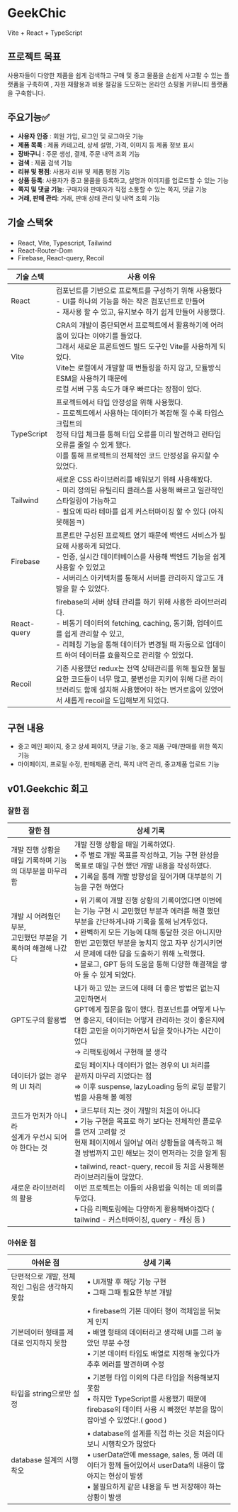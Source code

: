 # GeekChic

Vite + React + TypeScript

## 프로젝트 목표

사용자들이 다양한 제품을 쉽게 검색하고 구매 및 중고 물품을 손쉽게 사고팔 수 있는 플랫폼을 구축하여 , 자원 재활용과 비용 절감을 도모하는 온라인 쇼핑몰 커뮤니티 플랫폼을 구축합니다.

## **주요기능✅**

- **사용자 인증** : 회원 가입, 로그인 및 로그아웃 기능
- **제품 목록** : 제품 카테고리, 상세 설명, 가격, 이미지 등 제품 정보 표시
- **장바구니** : 주문 생성, 결제, 주문 내역 조회 기능
- **검색** : 제품 검색 기능
- **리뷰 및 평점**: 사용자 리뷰 및 제품 평점 기능
- **상품 등록**: 사용자가 중고 물품을 등록하고, 설명과 이미지를 업로드할 수 있는 기능
- **쪽지 및 댓글 기능**: 구매자와 판매자가 직접 소통할 수 있는 쪽지, 댓글 기능
- **거래, 판매 관리**: 거래, 판매 상태 관리 및 내역 조회 기능

## 기술 스택🛠️

- React, Vite, Typescript, Tailwind
- React-Router-Dom
- Firebase, React-query, Recoil 

| **기술 스택** | **사용 이유**  |
| --- | --- |
| React  | 컴포넌트를 기반으로 프로젝트를 구성하기 위해 사용했다 <br> - UI를 하나의 기능을 하는 작은 컴포넌트로 만들어 <br> - 재사용 할 수 있고, 유지보수 하기 쉽게 만들어 사용했다.  |
| Vite | CRA의 개발이 중단되면서 프로젝트에서 활용하기에 어려움이 있다는 이야기를 들었다.<br> 그래서 새로운 프론트엔드 빌드 도구인 Vite를 사용하게 되었다.<br> Vite는 로컬에서 개발할 때 번들링을 하지 않고, 모듈방식 ESM을 사용하기 때문에 <br> 로컬 서버 구동 속도가 매우 빠르다는 장점이 있다.     |
| TypeScript | 프로젝트에서 타입 안정성을 위해 사용했다. <br> - 프로젝트에서 사용하는 데이터가 복잡해 질 수록 타입스크립트의 <br> 정적 타입 체크를 통해 타입 오류를 미리 발견하고 런타임 오류를 줄일 수 있게 됐다. <br> 이를 통해 프로젝트의 전체적인 코드 안정성을 유지할 수 있었다. |
| Tailwind | 새로운 CSS 라이브러리를 배워보기 위해 사용해봤다. <br> - 미리 정의된 유틸리티 클래스를 사용해 빠르고 일관적인 스타일링이 가능하고 <br> - 필요에 따라 테마를 쉽게 커스터마이징 할 수 있다 (아직못해봄ㅋ) |
| Firebase | 프론트만 구성된 프로젝트 였기 때문에 백엔드 서비스가 필요해 사용하게 되었다. <br>- 인증, 실시간 데이터베이스를 사용해 백엔드 기능을 쉽게 사용할 수 있었고 <br> - 서버리스 아키텍처를 통해서 서버를 관리하지 않고도 개발을 할 수 있었다. |
| React-query | firebase의 서버 상태 관리를 하기 위해 사용한 라이브러리다. <br>- 비동기 데이터의 fetching, caching, 동기화, 업데이트를 쉽게 관리할 수 있고, <br>- 리페칭 기능을 통해 데이터가 변경될 때 자동으로 업데이트 하여 데이터를 효율적으로 관리할 수 있었다. |
| Recoil  | 기존 사용했던 redux는 전역 상태관리를 위해 필요한 불필요한 코드들이 너무 많고, 불변성을 지키이 위해 다른 라이브러리도 함께 설치해 사용했어야 하는 번거로움이 있었어서 새롭게 recoil을 도입해보게 되었다.  |

## 구현 내용 
- 중고 메인 페이지, 중고 상세 페이지, 댓글 기능, 중고 제품 구매/판매를 위한 쪽지 기능
- 마이페이지, 프로필 수정, 판매제품 관리, 쪽지 내역 관리, 중고제품 업로드 기능

## v01.Geekchic 회고
### 잘한 점
| 잘한 점 | 상세 기록 |
| --- | --- |
| 개발 진행 상황을 매일 기록하며 기능의 대부분을 마무리 함 | 개발 진행 상황을 매일 기록하였다. <br> • 주 별로 개발 목표를 작성하고, 기능 구현 완성을 목표로 매일 구현 했던 개발 내용을 작성하였다.  <br> • 기록을 통해 개발 방향성을 짚어가며 대부분의 기능을 구현 하였다 |
| 개발 시 어려웠던 부분,  <br>고민했던 부분을 기록하며 해결해 나갔다 | • 위 기록이 개발 진행 상황의 기록이었다면 이번에는 기능 구현 시 고민했던 부분과 에러를 해결 했던 부분을 간단하게나마 기록을 통해 남겨두었다. <br>• 완벽하게 모든 기능에 대해 통달한 것은 아니지만 한번 고민했던 부분을 놓치지 않고 자꾸 상기시키면서 문제에 대한 답을 도출하기 위해 노력했다. <br>• 블로그, GPT 등의 도움을 통해 다양한 해결책을 쌓아 둘 수 있게 되었다.  |
| GPT도구의 활용법 | 내가 하고 있는 코드에 대해 더 좋은 방법은 없는지 고민하면서  <br> GPT에게 질문을 많이 했다. 컴포넌트를 어떻게 나누면 좋은지, 데이터는 어떻게 관리하는 것이 좋은지에 대한 고민을 이야기하면서 답을 찾아나가는 시간이었다 <br> → 리팩토링에서 구현해 볼 생각 |
| 데이터가 없는 경우의 UI 처리 | 로딩 페이지나 데이터가 없는 경우의 UI 처리를<br> 끝까지 마무리 지었다는 점 <br>⇒ 이후 suspense, lazyLoading 등의 로딩 분할기법을 사용해 볼 예정  |
| 코드가 먼저가 아니라  <br> 설계가 우선시 되어야 한다는 것 | • 코드부터 치는 것이 개발의 처음이 아니다 <br> • 기능 구현을 목표로 하기 보다는 전체적인 플로우를 먼저 고려할 것<br> 현재 페이지에서 일어날 여러 상황들을 예측하고 해결 방법까지 고민 해보는 것이 먼저라는 것을 알게 됨  |
| 새로운 라이브러리의 활용 | • tailwind, react-query, recoil 등 처음 사용해본 라이브러리들이 많았다.<br>이번 프로젝트는 이들의  사용법을 익히는 데 의의를 두었다. <br> • 다음 리팩토링에는 다양하게 활용해봐야겠다 ( tailwind - 커스터마이징, query - 캐싱 등 )  |

### 아쉬운 점
| 아쉬운 점 | 상세 기록 |
| --- | --- |
| 단편적으로 개발, 전체적인 그림은 생각하지 못함  | • UI개발 후 해당 기능 구현 <br>• 그때 그때 필요한 부분 개발 |
| 기본데이터 형태를 제대로 인지하지 못함  | • firebase의 기본 데이터 형이 객체임을 뒤늦게 인지<br> • 배열 형태의 데이터라고 생각해 UI를 그려 놓았던 부분 수정<br> • 기본 데이터 타입도 배열로 지정해 놓았다가 추후 에러를 발견하며 수정 |
| 타입을 string으로만 설정 | • 기본형 타입 이외의 다른 타입을 적용해보지 못함 <br>• 하지만 TypeScript를 사용했기 때문에 firebase의 데이터 사용 시 빠졌던 부분을 많이 잡아낼 수 있었다!.( good ) |
| database 설계의 시행착오 | • database의 설계를 직접 하는 것은 처음이다보니 시행착오가 많았다 <br>• userData안에 message, sales, 등 여러 데이터가 함께 들어있어서 userData의 내용이 많아지는 현상이 발생<br>• 불필요하게 같은 내용을 두 번 저장해야 하는 상황이 발생  |
